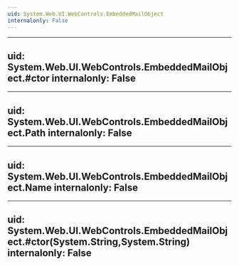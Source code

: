 ```yaml
---
uid: System.Web.UI.WebControls.EmbeddedMailObject
internalonly: False
---
```


---
uid: System.Web.UI.WebControls.EmbeddedMailObject.#ctor
internalonly: False
---

---
uid: System.Web.UI.WebControls.EmbeddedMailObject.Path
internalonly: False
---

---
uid: System.Web.UI.WebControls.EmbeddedMailObject.Name
internalonly: False
---

---
uid: System.Web.UI.WebControls.EmbeddedMailObject.#ctor(System.String,System.String)
internalonly: False
---
